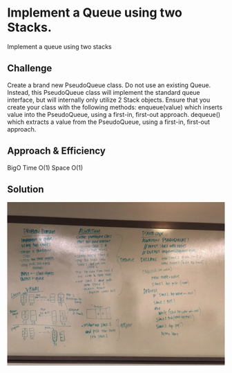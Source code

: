 # Implement a Queue using two Stacks.
Implement a queue using two stacks 

## Challenge
Create a brand new PseudoQueue class. Do not use an existing Queue. Instead, this PseudoQueue class will implement the standard queue interface, but will internally only utilize 2 Stack objects. Ensure that you create your class with the following methods:
enqueue(value) which inserts value into the PseudoQueue, using a first-in, first-out approach.
dequeue() which extracts a value from the PseudoQueue, using a first-in, first-out approach.

## Approach & Efficiency
BigO
Time O(1)
Space O(1)

## Solution
![Whiteboard](https://github.com/rynnnaa/data-structures-and-algorithms/blob/master/assets/queue_with_stacks.jpg)
